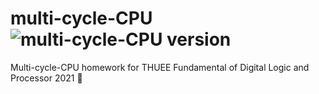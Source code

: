 # multi-cycle-CPU ![multi-cycle-CPU version](https://img.shields.io/github/license/bryantsuen/multi-cycle-CPU)
Multi-cycle-CPU homework for THUEE Fundamental of Digital Logic and Processor 2021 🐖
